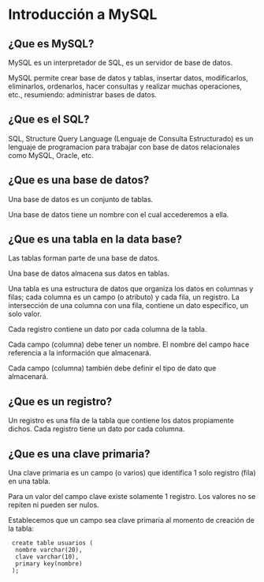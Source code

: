 # Introducción a MySQL

## ¿Que es MySQL?
MySQL es un interpretador de SQL, es un servidor de base de datos.

MySQL permite crear base de datos y tablas, insertar datos, modificarlos, eliminarlos, ordenarlos, hacer consultas y 
realizar muchas operaciones, etc., resumiendo: administrar bases de datos.

## ¿Que es el SQL?
SQL, Structure Query Language (Lenguaje de Consulta Estructurado) es un lenguaje de programacion para trabajar con base 
de datos relacionales como MySQL, Oracle, etc.

## ¿Que es una base de datos?
Una base de datos es un conjunto de tablas.

Una base de datos tiene un nombre con el cual accederemos a ella.

## ¿Que es una tabla en la data base?
Las tablas forman parte de una base de datos.

Una base de datos almacena sus datos en tablas.

Una tabla es una estructura de datos que organiza los datos en columnas y filas; cada columna es un campo (o atributo) y
 cada fila, un registro. La intersección de una columna con una fila, contiene un dato específico, un solo valor.

Cada registro contiene un dato por cada columna de la tabla.

Cada campo (columna) debe tener un nombre. El nombre del campo hace referencia a la información que almacenará.

Cada campo (columna) también debe definir el tipo de dato que almacenará.

## ¿Que es un registro?
Un registro es una fila de la tabla que contiene los datos propiamente dichos. Cada registro tiene un dato por cada columna.

## ¿Que es una clave primaria? 
Una clave primaria es un campo (o varios) que identifica 1 solo registro (fila) en una tabla.

Para un valor del campo clave existe solamente 1 registro. Los valores no se repiten ni pueden ser nulos.

Establecemos que un campo sea clave primaria al momento de creación de la tabla:
````
 create table usuarios (
  nombre varchar(20),
  clave varchar(10),
  primary key(nombre)
 );
````
